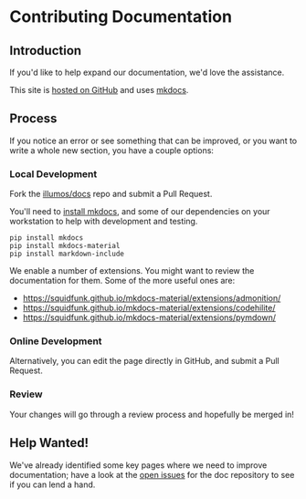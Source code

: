 # Contributing Documentation

## Introduction

If you'd like to help expand our documentation, we'd love the assistance.

This site is [hosted on GitHub](https://github.com/illumos/docs/) and uses
[mkdocs](http://www.mkdocs.org/).

## Process

If you notice an error or see something that can be improved, or you want to
write a whole new section, you have a couple options:

### Local Development

Fork the [illumos/docs](https://github.com/illumos/docs/) repo and submit a
Pull Request.

You'll need to [install mkdocs](http://www.mkdocs.org/#installation), and some
of our dependencies on your workstation to help with development and testing.

```
pip install mkdocs
pip install mkdocs-material
pip install markdown-include
```

We enable a number of extensions. You might want to review the documentation
for them. Some of the more useful ones are:

* https://squidfunk.github.io/mkdocs-material/extensions/admonition/
* https://squidfunk.github.io/mkdocs-material/extensions/codehilite/
* https://squidfunk.github.io/mkdocs-material/extensions/pymdown/

### Online Development

Alternatively, you can edit the page directly in GitHub, and submit a Pull
Request.

### Review

Your changes will go through a review process and hopefully be merged in!

## Help Wanted!

We've already identified some key pages where we need to improve documentation;
have a look at the [open issues]() for the doc repository to see if you can
lend a hand.
